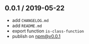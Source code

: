 ## 0.0.1 / 2019-05-22
- add `CHANGELOG.md`
- add `README.md`
- export function `is-class-function`
- publish on npm@v0.0.1
